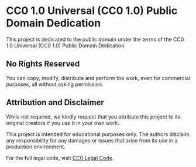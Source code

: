 # CC0 1.0 Universal (CC0 1.0) Public Domain Dedication

This project is dedicated to the public domain under the terms of the CC0 1.0 Universal (CC0 1.0) Public Domain Dedication. 

## No Rights Reserved

You can copy, modify, distribute and perform the work, even for commercial purposes, all without asking permission.

## Attribution and Disclaimer

While not required, we kindly request that you attribute this project to its original creators if you use it in your own work. 

This project is intended for educational purposes only. The authors disclaim any responsibility for any damages or issues that arise from its use in a production environment.

For the full legal code, visit [CC0 Legal Code](https://creativecommons.org/publicdomain/zero/1.0/legalcode).
